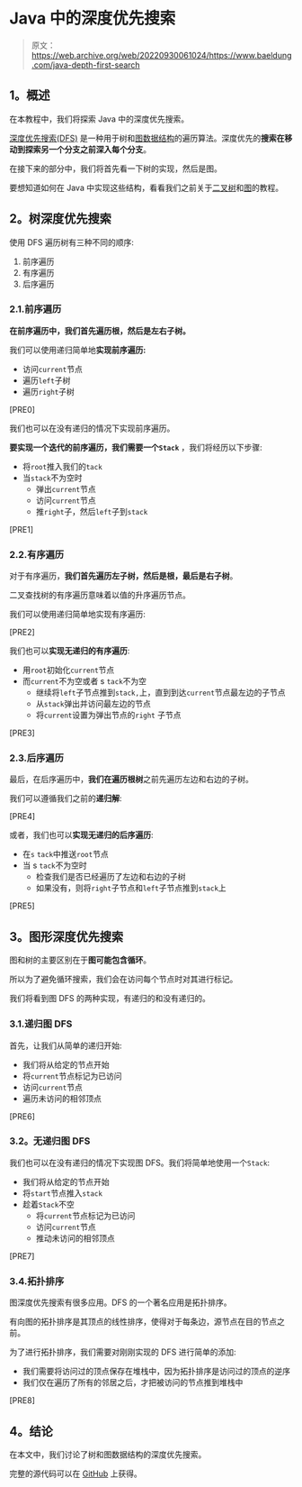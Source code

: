 # Java 中的深度优先搜索

> 原文：<https://web.archive.org/web/20220930061024/https://www.baeldung.com/java-depth-first-search>

## **1。概述**

在本教程中，我们将探索 Java 中的深度优先搜索。

[深度优先搜索(DFS)](/web/20221206182338/https://www.baeldung.com/cs/depth-first-traversal-methods) 是一种用于树和[图数据结构](/web/20221206182338/https://www.baeldung.com/cs/graphs)的遍历算法。深度优先的**搜索在移动到探索另一个分支之前深入每个分支**。

在接下来的部分中，我们将首先看一下树的实现，然后是图。

要想知道如何在 Java 中实现这些结构，看看我们之前关于[二叉树](/web/20221206182338/https://www.baeldung.com/java-binary-tree)和[图](/web/20221206182338/https://www.baeldung.com/java-graphs)的教程。

## **2。树深度优先搜索**

使用 DFS 遍历树有三种不同的顺序:

1.  前序遍历
2.  有序遍历
3.  后序遍历

### 2.1.前序遍历

**在前序遍历中，我们首先遍历根，然后是左右子树。**

我们可以使用递归简单地**实现前序遍历:**

*   访问`current`节点
*   遍历`left`子树
*   遍历`right`子树

[PRE0]

我们也可以在没有递归的情况下实现前序遍历。

**要实现一个迭代的前序遍历，我们需要一个`Stack`** ，我们将经历以下步骤:

*   将`root`推入我们的`tack`
*   当`stack`不为空时
    *   弹出`current`节点
    *   访问`current`节点
    *   推`right`子，然后`left`子到`stack`

[PRE1]

### 2.2.有序遍历

对于有序遍历，**我们首先遍历左子树，然后是根，最后是右子树**。

二叉查找树的有序遍历意味着以值的升序遍历节点。

我们可以使用递归简单地实现有序遍历:

[PRE2]

我们也可以**实现无递归的有序遍历**:

*   用`root`初始化`current`节点
*   而`current`不为空或者 s `tack`不为空
    *   继续将`left`子节点推到`stack,`上，直到到达`current`节点最左边的子节点
    *   从`stack`弹出并访问最左边的节点
    *   将`current`设置为弹出节点的`right` 子节点

[PRE3]

### 2.3.后序遍历

最后，在后序遍历中，**我们在遍历根树**之前先遍历左边和右边的子树。

我们可以遵循我们之前的**递归解**:

[PRE4]

或者，我们也可以**实现无递归的后序遍历**:

*   在`s` `tack`中推送`root`节点
*   当 s `tack`不为空时
    *   检查我们是否已经遍历了左边和右边的子树
    *   如果没有，则将`right`子节点和`left`子节点推到`stack`上

[PRE5]

## **3。图形深度优先搜索**

图和树的主要区别在于**图可能包含循环**。

所以为了避免循环搜索，我们会在访问每个节点时对其进行标记。

我们将看到图 DFS 的两种实现，有递归的和没有递归的。

### 3.1.递归图 DFS

首先，让我们从简单的递归开始:

*   我们将从给定的节点开始
*   将`current`节点标记为已访问
*   访问`current`节点
*   遍历未访问的相邻顶点

[PRE6]

### **3.2。无递归图 DFS**

我们也可以在没有递归的情况下实现图 DFS。我们将简单地使用一个`Stack`:

*   我们将从给定的节点开始
*   将`start`节点推入`stack`
*   趁着`Stack`不空
    *   将`current`节点标记为已访问
    *   访问`current`节点
    *   推动未访问的相邻顶点

[PRE7]

### 3.4.拓扑排序

图深度优先搜索有很多应用。DFS 的一个著名应用是拓扑排序。

有向图的拓扑排序是其顶点的线性排序，使得对于每条边，源节点在目的节点之前。

为了进行拓扑排序，我们需要对刚刚实现的 DFS 进行简单的添加:

*   我们需要将访问过的顶点保存在堆栈中，因为拓扑排序是访问过的顶点的逆序
*   我们仅在遍历了所有的邻居之后，才把被访问的节点推到堆栈中

[PRE8]

## **4。结论**

在本文中，我们讨论了树和图数据结构的深度优先搜索。

完整的源代码可以在 [GitHub](https://web.archive.org/web/20221206182338/https://github.com/eugenp/tutorials/tree/master/algorithms-modules/algorithms-searching) 上获得。